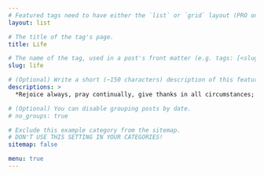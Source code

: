 ```yaml
---
# Featured tags need to have either the `list` or `grid` layout (PRO only).
layout: list

# The title of the tag's page.
title: Life

# The name of the tag, used in a post's front matter (e.g. tags: [<slug>]).
slug: life

# (Optional) Write a short (~150 characters) description of this featured tag.
descriptions: >
  *Rejoice always, pray continually, give thanks in all circumstances; for this is God's will for you in Christ Jesus*  

# (Optional) You can disable grouping posts by date.
# no_groups: true

# Exclude this example category from the sitemap.
# DON'T USE THIS SETTING IN YOUR CATEGORIES!
sitemap: false

menu: true
---
```

